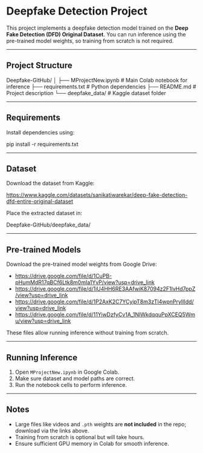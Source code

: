 # Deepfake Detection Project

This project implements a deepfake detection model trained on the **Deep Fake Detection (DFD) Original Dataset**. You can run inference using the pre-trained model weights, so training from scratch is not required.

---

## Project Structure

Deepfake-GitHub/
│
├── MProjectNew.ipynb          # Main Colab notebook for inference
├── requirements.txt           # Python dependencies
├── README.md                  # Project description
└── deepfake_data/             # Kaggle dataset folder

---

## Requirements

Install dependencies using:

pip install -r requirements.txt

---

## Dataset

Download the dataset from Kaggle:

https://www.kaggle.com/datasets/sanikatiwarekar/deep-fake-detection-dfd-entire-original-dataset

Place the extracted dataset in:

Deepfake-GitHub/deepfake_data/

---

## Pre-trained Models

Download the pre-trained model weights from Google Drive:

- https://drive.google.com/file/d/1CuPB-pHumMdR17qBCf6Ltk8m0mIa1YvP/view?usp=drive_link
- https://drive.google.com/file/d/1iU4HH6RE3AAfwiK87094z2F1lvHd7ppZ/view?usp=drive_link
- https://drive.google.com/file/d/1P2AxK2C7YCyipT8m3zTl4wpnPrylIIdd/view?usp=drive_link
- https://drive.google.com/file/d/11YiwDzfyCv1A_1NIWkdqquPpXCEQ5Wmu/view?usp=drive_link

These files allow running inference without training from scratch.

---

## Running Inference

1. Open `MProjectNew.ipynb` in Google Colab.  
2. Make sure dataset and model paths are correct.  
3. Run the notebook cells to perform inference.

---

## Notes

- Large files like videos and `.pth` weights are **not included** in the repo; download via the links above.  
- Training from scratch is optional but will take hours.  
- Ensure sufficient GPU memory in Colab for smooth inference.
